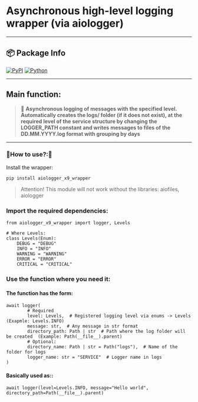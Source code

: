# Asynchronous high-level logging wrapper (via aiologger)

---

## 📦 Package Info

[![PyPI](https://img.shields.io/pypi/v/aiologger-x9-wrapper?color=blue&label=PyPI%20version)](https://pypi.org/project/aiologger-x9-wrapper/)
[![Python](https://img.shields.io/badge/python-3.10%2B-blue)](https://www.python.org/downloads/)

---

## Main function:

> 🔶 **Asynchronous logging of messages with the specified level. Automatically creates the logs/ folder (if it does not
exist), at the required level of the service structure by changing the LOGGER_PATH constant and writes messages to files
of the DD.MM.YYYY.log format with grouping by days**

---

### 🔹How to use?:🧩

Install the wrapper:

```shell
pip install aiologger_x9_wrapper
```

> Attention! This module will not work without the libraries: aiofiles, aiologger

### Import the required dependencies:

```
from aiologger_x9_wrapper import logger, Levels

# Where Levels:
class Levels(Enum):
    DEBUG = "DEBUG"
    INFO = "INFO"
    WARNING = "WARNING"
    ERROR = "ERROR"
    CRITICAL = "CRITICAL"
```

### Use the function where you need it:

#### The function has the form:

```
await logger(
        # Required
        level: Levels,  # Registered logging level via enums -> Levels (Exapmle: Levels.INFO)
        message: str,  # Any message in str format
        directory_path: Path | str  # Path where the log folder will be created  (Example: Path(__file__).parent)
        # Optional:
        directory_name: Path | str = Path("logs"),  # Name of the folder for logs
        logger_name: str = "SERVICE"  # Logger name in logs
)
```

#### Basically used as::

```
await logger(level=Levels.INFO, message="Hello world", directory_path=Path(__file__).parent)
```
